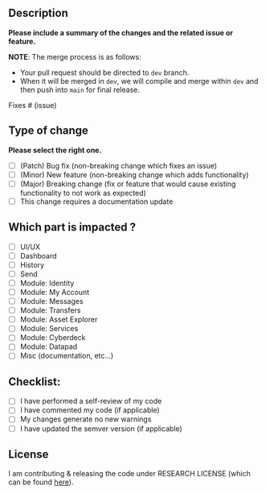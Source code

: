 ## Description

**Please include a summary of the changes and the related issue or feature.**

**NOTE**: The merge process is as follows:
- Your pull request should be directed to `dev` branch. 
- When it will be merged in `dev`, we will compile and merge within `dev` and then push into `main` for final release.

Fixes # (issue)

## Type of change

**Please select the right one.**

- [ ] (Patch) Bug fix (non-breaking change which fixes an issue)
- [ ] (Minor) New feature (non-breaking change which adds functionality)
- [ ] (Major) Breaking change (fix or feature that would cause existing functionality to not work as expected)
- [ ] This change requires a documentation update

## Which part is impacted ?

  - [ ] UI/UX
  - [ ] Dashboard
  - [ ] History
  - [ ] Send
  - [ ] Module: Identity
  - [ ] Module: My Account
  - [ ] Module: Messages
  - [ ] Module: Transfers
  - [ ] Module: Asset Explorer
  - [ ] Module: Services
  - [ ] Module: Cyberdeck
  - [ ] Module: Datapad
  - [ ] Misc (documentation, etc...)

## Checklist:

- [ ] I have performed a self-review of my code
- [ ] I have commented my code (if applicable)
- [ ] My changes generate no new warnings
- [ ] I have updated the semver version (if applicable)

## License

I am contributing & releasing the code under RESEARCH LICENSE (which can be found [here](https://raw.githubusercontent.com/DEROFDN/Engram/main/LICENSE)).